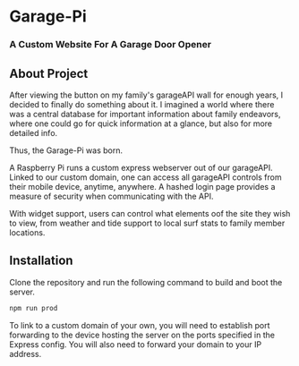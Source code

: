 # Garage-Pi

### A Custom Website For A Garage Door Opener

## About Project

After viewing the button on my family's garageAPI wall for enough years, I decided to finally do something about it. I 
imagined a world where there was a central database for important information about family endeavors, where one could go
for quick information at a glance, but also for more detailed info.

Thus, the Garage-Pi was born.

A Raspberry Pi runs a custom express webserver out of our garageAPI. Linked to our custom domain, one can access all garageAPI
controls from their mobile device, anytime, anywhere. A hashed login page provides a measure of security when 
communicating with the API. 

With widget support, users can control what elements oof the site they wish to view, from weather and tide support to 
local surf stats to family member locations.

## Installation

Clone the repository and run the following command to build and boot the server.

```bash
npm run prod
```

To link to a custom domain of your own, you will need to establish port forwarding to the device hosting the server on 
the ports specified in the Express config. You will also need to forward your domain to your IP address.
